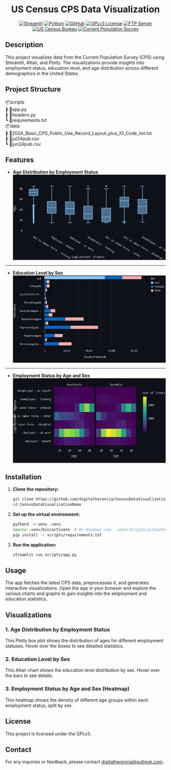 <div align=center>

# US Census CPS Data Visualization


[![Streamlit](https://img.shields.io/badge/Streamlit-0E1E24?style=for-the-badge&logo=streamlit&logoColor=white)](https://streamlit.io/)
[![Python](https://img.shields.io/badge/Python-3.9-blue.svg?style=for-the-badge&logo=python&logoColor=white)](https://www.python.org/)
[![GitHub](https://img.shields.io/badge/GitHub-digitalherencia-black.svg?style=for-the-badge&logo=github&logoColor=white)](https://github.com/digitalherencia/CensusDataVisualizationDemo) 
[![GPLv3 License](https://img.shields.io/badge/License-GPLv3-blue?style=for-the-badge&logo=gnu&logoColor=white)](https://www.gnu.org/licenses/gpl-3.0)
[![FTP Server](https://img.shields.io/badge/FTP-Server-blue?style=for-the-badge&logo=server&logoColor=white)](ftp://ftp.census.gov)
[![US Census Bureau](https://img.shields.io/badge/US_Census_Bureau-004B87?style=for-the-badge&logo=gov&logoColor=white)](https://www.census.gov)
[![Current Population Survey](https://img.shields.io/badge/Current_Population_Survey-0A0A0A?style=for-the-badge&logo=gov&logoColor=white)](https://www.census.gov/programs-surveys/cps.html)

</div>

## Description

This project visualizes data from the Current Population Survey (CPS) using Streamlit, Altair, and Plotly. The visualizations provide insights into employment status, education level, and age distribution across different demographics in the United States.

## Project Structure

📦scripts  
┣ 📜app.py  
┣ 📜headers.py  
┗ 📜requirements.txt  
📦data  
┣ 📜2024_Basic_CPS_Public_Use_Record_Layout_plus_IO_Code_list.txt  
┣ 📜jul24pub.csv  
┗ 📜jun24pub.csv


## Features

- **Age Distribution by Employment Status**
![alt text](data/AgeDistributionbyEmploymentStatus.png)

---

- **Education Level by Sex**
  ![Education Level by Sex](data/EducationLevelbySex.png)

---

- **Employment Status by Age and Sex**
![alt text](data/EmploymentStatusbyAgeandSex.png)

## Installation

1. **Clone the repository:**
    ```sh
    git clone https://github.com/digitalherencia/CensusDataVisualizationDemo.git
    cd CensusDataVisualizationDemo
    ```

2. **Set up the virtual environment:**
    ```sh
    python3 -m venv .venv
    source .venv/bin/activate  # On Windows use: .venv\Scripts\activate
    pip install -r scripts/requirements.txt
    ```

3. **Run the application:**
    ```sh
    streamlit run scripts/app.py
    ```

## Usage

The app fetches the latest CPS data, preprocesses it, and generates interactive visualizations. Open the app in your browser and explore the various charts and graphs to gain insights into the employment and education statistics.

## Visualizations

### 1. Age Distribution by Employment Status
This Plotly box plot shows the distribution of ages for different employment statuses. Hover over the boxes to see detailed statistics.

### 2. Education Level by Sex
This Altair chart shows the education level distribution by sex. Hover over the bars to see details.

### 3. Employment Status by Age and Sex (Heatmap)
This heatmap shows the density of different age groups within each employment status, split by sex.

## License

This project is licensed under the GPLv3.

## Contact

For any inquiries or feedback, please contact [digitalherencia@outlook.com](mailto:digitalherencia@outlook.com).
